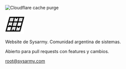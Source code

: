 ![Cloudflare cache purge](https://github.com/sysarmy/sysarmy.github.io/workflows/Cloudflare%20cache%20purge/badge.svg?event=page_build)

<a href="https://sysarmy.com"><img src="./images/logo.png" width="62" height="62"></a><br />

Website de Sysarmy. Comunidad argentina de sistemas.

Abierto para pull requests con features y cambios.

root@sysarmy.com
